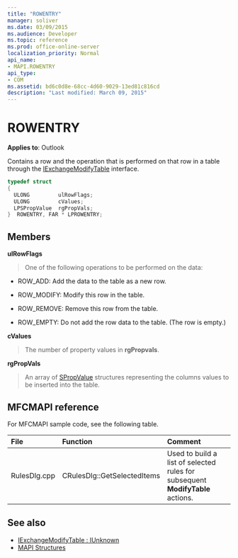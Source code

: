```yaml
---
title: "ROWENTRY"
manager: soliver
ms.date: 03/09/2015
ms.audience: Developer
ms.topic: reference
ms.prod: office-online-server
localization_priority: Normal
api_name:
- MAPI.ROWENTRY
api_type:
- COM
ms.assetid: bd6c0d8e-68cc-4d60-9029-13ed81c816cd
description: "Last modified: March 09, 2015"
---
```


# ROWENTRY

**Applies to**: Outlook 
  
Contains a row and the operation that is performed on that row in a table through the [IExchangeModifyTable](iexchangemodifytableiunknown.md) interface. 
  
```cpp
typedef struct
{
  ULONG         ulRowFlags;
  ULONG         cValues;
  LPSPropValue  rgPropVals;
}  ROWENTRY, FAR * LPROWENTRY;
```

## Members

**ulRowFlags**
  
> One of the following operations to be performed on the data: 
    
  - ROW_ADD: Add the data to the table as a new row.
      
  - ROW_MODIFY: Modify this row in the table.
      
  - ROW_REMOVE: Remove this row from the table.
      
  - ROW_EMPTY: Do not add the row data to the table. (The row is empty.)
    
**cValues**
  
> The number of property values in **rgPropvals**.
    
**rgPropVals**
  
> An array of [SPropValue](spropvalue.md) structures representing the columns values to be inserted into the table. 
    
## MFCMAPI reference

For MFCMAPI sample code, see the following table.
  
|**File**|**Function**|**Comment**|
|:-----|:-----|:-----|
|RulesDlg.cpp  <br/> |CRulesDlg::GetSelectedItems  <br/> |Used to build a list of selected rules for subsequent **ModifyTable** actions.  <br/> |
   
## See also
  
- [IExchangeModifyTable : IUnknown](iexchangemodifytableiunknown.md)
- [MAPI Structures](mapi-structures.md)

